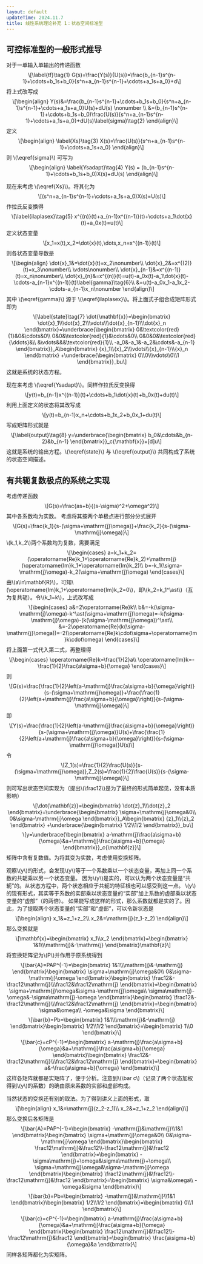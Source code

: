 ```yaml
---
layout: default
updateTime: 2024.11.7
title: 线性系统理论补充 1：状态空间标准型
---
```


<h2 id="可控标准型的一般形式推导">可控标准型的一般形式推导</h2>
<p>对于一单输入单输出的传递函数 <span
class="math display">\[\label{tf}\tag{1}
    G(s)=\frac{Y(s)}{U(s)}=\frac{b_{n-1}s^{n-1}+\cdots+b_1s+b_0}{s^n+a_{n-1}s^{n-1}+\cdots+a_1s+a_0}+d\]</span>
将上式改写成 <span class="math display">\[\begin{align}
    Y(s)&amp;=\frac{b_{n-1}s^{n-1}+\cdots+b_1s+b_0}{s^n+a_{n-1}s^{n-1}+\cdots+a_1s+a_0}U(s)+dU(s)
\nonumber \\
        &amp;=(b_{n-1}s^{n-1}+\cdots+b_1s+b_0)\frac{U(s)}{s^n+a_{n-1}s^{n-1}+\cdots+a_1s+a_0}+dU(s)\label{sigma}\tag{2}
\end{align}\]</span> 定义<span class="math display">\[\begin{align}
\label{Xs}\tag{3}
    X(s)=\frac{U(s)}{s^n+a_{n-1}s^{n-1}+\cdots+a_1s+a_0}
\end{align}\]</span> 则 <span
class="math inline">\(\eqref{sigma}\)</span> 可写为 <span
class="math display">\[\begin{align}
\label{Ysadapt}\tag{4}
    Y(s) = (b_{n-1}s^{n-1}+\cdots+b_1s+b_0)X(s)+dU(s)
\end{align}\]</span></p>
<p>现在来考虑 <span
class="math inline">\(\eqref{Xs}\)</span>。将其化为<span
class="math display">\[(s^n+a_{n-1}s^{n-1}+\cdots+a_1s+a_0)X(s)=U(s)\]</span>
作拉氏反变换得<span class="math display">\[\label{ilaplasex}\tag{5}
    x^{(n)}(t)+a_{n-1}x^{(n-1)}(t)+\cdots+a_1\dot{x}(t)+a_0x(t)=u(t)\]</span>
定义状态变量<span
class="math display">\[x_1=x(t),x_2=\dot{x}(t),\dots,x_n=x^{(n-1)}(t)\]</span>
则各状态变量导数是<span class="math display">\[\begin{align}
    \dot{x}_1&amp;=\dot{x}(t)=x_2\nonumber\\
    \dot{x}_2&amp;=x^{(2)}(t)=x_3\nonumber\\
    \vdots\nonumber\\
    \dot{x}_{n-1}&amp;=x^{(n-1)}(t)=x_n\nonumber\\
    \dot{x}_{n}&amp;=x^{(n)}(t)=u(t)-a_0x(t)-a_1\dot{x}(t)-\cdots-a_{n-1}x^{(n-1)}(t)\label{gamma}\tag{6}\\
    &amp;=u(t)-a_0x_1-a_1x_2-\cdots-a_{n-1}x_n\nonumber
\end{align}\]</span> 其中 <span
class="math inline">\(\eqref{gamma}\)</span> 源于 <span
class="math inline">\(\eqref{ilaplasex}\)</span>。将上面式子组合成矩阵形式即为
<span class="math display">\[\label{state}\tag{7}
    \dot{\mathbf{x}}=\begin{bmatrix}
        \dot{x}_1\\\dot{x}_2\\\vdots\\\dot{x}_{n-1}\\\dot{x}_n
    \end{bmatrix}=\underbrace{\begin{bmatrix}
        0&amp;\textcolor{red}{1}&amp;0&amp;\cdots&amp;0\\
        0&amp;0&amp;\textcolor{red}{1}&amp;\cdots&amp;0\\
        0&amp;0&amp;0&amp;\textcolor{red}{\ddots}&amp;\\
        &amp;\vdots&amp;&amp;&amp;\textcolor{red}{1}\\
        -a_0&amp;-a_1&amp;-a_2&amp;\cdots&amp;-a_{n-1}
    \end{bmatrix}}_A\begin{bmatrix}
        {x}_1\\{x}_2\\\vdots\\{x}_{n-1}\\{x}_n
    \end{bmatrix}
    +\underbrace{\begin{bmatrix}
        0\\0\\\vdots\\0\\1
    \end{bmatrix}}_bu\]</span> 这就是系统的状态方程。</p>
<p>现在来考虑 <span
class="math inline">\(\eqref{Ysadapt}\)</span>。同样作拉氏反变换得 <span
class="math display">\[y(t)=b_{n-1}x^{(n-1)}(t)+\cdots+b_1\dot{x}(t)+b_0x(t)+du(t)\]</span>
利用上面定义的状态将其改写成 <span
class="math display">\[y(t)=b_{n-1}x_n+\cdots+b_1x_2+b_0x_1+du(t)\]</span>
写成矩阵形式就是 <span class="math display">\[\label{output}\tag{8}
    y=\underbrace{\begin{bmatrix}
        b_0&amp;\cdots&amp;b_{n-2}&amp;b_{n-1}
    \end{bmatrix}}_c{\mathbf{x}}+[d]u\]</span>
这就是系统的输出方程。<span class="math inline">\(\eqref{state}\)</span>
与 <span class="math inline">\(\eqref{output}\)</span>
共同构成了系统的状态空间描述。</p>
<h2 id="有共轭复数极点的系统之实现">有共轭复数极点的系统之实现</h2>
<p>考虑传递函数<span
class="math display">\[G(s)=\frac{as+b}{(s-\sigma)^2+\omega^2}\]</span>
其中各系数均为实数。 考虑将其按两个单极点进行部分分式展开 <span
class="math display">\[G(s)=\frac{k_1}{s-(\sigma+\mathrm{j}\omega)}+\frac{k_2}{s-(\sigma-\mathrm{j}\omega)}\]</span>
<span
class="math inline">\(k_1,k_2\)</span>两个系数均为复数，需要满足<span
class="math display">\[\begin{cases}
    a=k_1+k_2=(\operatorname{Re}k_1+\operatorname{Re}k_2)+\mathrm{j}(\operatorname{Im}k_1+\operatorname{Im}k_2)\\
    b=-k_1(\sigma-\mathrm{j}\omega)-k_2(\sigma+\mathrm{j}\omega)
\end{cases}\]</span> 由<span
class="math inline">\(a\in\mathbf{R}\)</span>，可知<span
class="math inline">\(\operatorname{Im}k_1+\operatorname{Im}k_2=0\)</span>，即<span
class="math inline">\(k_2=k_1^\ast\)</span>（互为复共轭）。令<span
class="math inline">\(k_1=k\)</span>，上式改写成 <span
class="math display">\[\begin{cases}
    a&amp;=2\operatorname{Re}k\\
    b&amp;=-k(\sigma-\mathrm{j}\omega)-k^\ast(\sigma+\mathrm{j}\omega)=-k(\sigma-\mathrm{j}\omega)-(k(\sigma-\mathrm{j}\omega))^\ast\\
    &amp;=-2\operatorname{Re}(k(\sigma-\mathrm{j}\omega))=-2(\operatorname{Re}k\cdot\sigma+\operatorname{Im}k\cdot\omega)
\end{cases}\]</span> 将上面第一式代入第二式，再整理得<span
class="math display">\[\begin{cases}
    \operatorname{Re}k=\frac{1}{2}a\\
    \operatorname{Im}k=-\frac{1}{2}\frac{a\sigma+b}{\omega}
\end{cases}\]</span> 则 <span
class="math display">\[G(s)=\frac{\frac{1}{2}\left(a-\mathrm{j}\frac{a\sigma+b}{\omega}\right)}{s-(\sigma+\mathrm{j}\omega)}+\frac{\frac{1}{2}\left(a+\mathrm{j}\frac{a\sigma+b}{\omega}\right)}{s-(\sigma-\mathrm{j}\omega)}\]</span>
即 <span
class="math display">\[Y(s)=\frac{\frac{1}{2}\left(a-\mathrm{j}\frac{a\sigma+b}{\omega}\right)}{s-(\sigma+\mathrm{j}\omega)}U(s)+\frac{\frac{1}{2}\left(a+\mathrm{j}\frac{a\sigma+b}{\omega}\right)}{s-(\sigma-\mathrm{j}\omega)}U(s)\]</span>
令<span
class="math display">\[Z_1(s)=\frac{1}{2}\frac{U(s)}{s-(\sigma+\mathrm{j}\omega)},Z_2(s)=\frac{1}{2}\frac{U(s)}{s-(\sigma-\mathrm{j}\omega)}\]</span>
则可写出状态空间实现为（提出<span
class="math inline">\(\frac12\)</span>是为了最终的形式简单起见，没有本质影响）
<span class="math display">\[\dot{\mathbf{z}}=\begin{bmatrix}
        \dot{z}_1\\\dot{z}_2
    \end{bmatrix}=\underbrace{\begin{bmatrix}
        \sigma+\mathrm{j}\omega&amp;0\\
        0&amp;\sigma-\mathrm{j}\omega
    \end{bmatrix}}_A\begin{bmatrix}
        {z}_1\\{z}_2
    \end{bmatrix}
    +\underbrace{\begin{bmatrix}
        1/2\\1/2
    \end{bmatrix}}_bu\]</span> <span
class="math display">\[y=\underbrace{\begin{bmatrix}
        a-\mathrm{j}\frac{a\sigma+b}{\omega}&amp;a+\mathrm{j}\frac{a\sigma+b}{\omega}
    \end{bmatrix}}_c{\mathbf{z}}\]</span>
矩阵中含有复数值。为将其变为实数，考虑使用变换矩阵。</p>
<p>观察<span class="math inline">\(y\)</span>的形式，会发现<span
class="math inline">\(y\)</span>等于一个系数乘以一个状态变量，再加上同一个系数的共轭乘以另一个状态变量。
因为<span
class="math inline">\(y\)</span>是实的，可以认为两个状态变量是“共轭”的。从状态方程中，两个状态相应于共轭的特征根也可以感受到这一点。
<span
class="math inline">\(y\)</span>的现有形式，其实等于系数的实部乘以状态变量的“实部”加上系数的虚部乘以状态变量的“虚部”（的两倍）。
如果能写成这样的形式，那么系数就都是实的了。因此，为了提取两个状态变量的“实部”和“虚部”，可以令新状态是
<span class="math display">\[\begin{align}
    x_1&amp;=z_1+z_2\\
    x_2&amp;=\mathrm{j}(z_1-z_2)
\end{align}\]</span> 那么变换就是 <span
class="math display">\[\mathbf{x}=\begin{bmatrix}
    x_1\\x_2
\end{bmatrix}=\begin{bmatrix}
    1&amp;1\\\mathrm{j}&amp;-\mathrm{j}
\end{bmatrix}\mathbf{z}\]</span> 将变换矩阵记为<span
class="math inline">\(P\)</span>并作用于原系统得到 <span
class="math display">\[\bar{A}=PAP^{-1}=\begin{bmatrix}
    1&amp;1\\\mathrm{j}&amp;-\mathrm{j}
\end{bmatrix}\begin{bmatrix}
    \sigma+\mathrm{j}\omega&amp;0\\
    0&amp;\sigma-\mathrm{j}\omega
\end{bmatrix}\begin{bmatrix}
    \frac12&amp;-\frac12\mathrm{j}\\\frac12&amp;\frac12\mathrm{j}
\end{bmatrix}=\begin{bmatrix}
    \sigma+\mathrm{j}\omega&amp;\sigma-\mathrm{j}\omega\\
    \sigma\mathrm{j}-\omega&amp;-\sigma\mathrm{j}-\omega
\end{bmatrix}\begin{bmatrix}
    \frac12&amp;-\frac12\mathrm{j}\\\frac12&amp;\frac12\mathrm{j}
\end{bmatrix}=\begin{bmatrix}
    \sigma&amp;\omega\\
    -\omega&amp;\sigma
\end{bmatrix}\]</span> <span
class="math display">\[\bar{b}=Pb=\begin{bmatrix}
    1&amp;1\\\mathrm{j}&amp;-\mathrm{j}
\end{bmatrix}\begin{bmatrix}
    1/2\\1/2
\end{bmatrix}=\begin{bmatrix}
    1\\0
\end{bmatrix}\]</span> <span
class="math display">\[\bar{c}=cP^{-1}=\begin{bmatrix}
    a-\mathrm{j}\frac{a\sigma+b}{\omega}&amp;a+\mathrm{j}\frac{a\sigma+b}{\omega}
\end{bmatrix}\begin{bmatrix}
    \frac12&amp;-\frac12\mathrm{j}\\\frac12&amp;\frac12\mathrm{j}
\end{bmatrix}=\begin{bmatrix}
    a&amp;-\frac{a\sigma+b}{\omega}
\end{bmatrix}\]</span> 这样各矩阵就都是实矩阵了，便于分析。注意到<span
class="math inline">\(\bar c\)</span>（记录了两个状态加权得到<span
class="math inline">\(y\)</span>的系数）的确由原来系数的实部和虚部构成。</p>
<p>当然状态的变换还有别的取法。为了得到讲义上面的形式，取 <span
class="math display">\[\begin{align}
    x_1&amp;=\mathrm{j}(z_2-z_1)\\
    x_2&amp;=z_1+z_2
\end{align}\]</span> 那么变换后各矩阵是 <span
class="math display">\[\bar{A}=PAP^{-1}=\begin{bmatrix}
    -\mathrm{j}&amp;\mathrm{j}\\1&amp;1
\end{bmatrix}\begin{bmatrix}
    \sigma+\mathrm{j}\omega&amp;0\\
    0&amp;\sigma-\mathrm{j}\omega
\end{bmatrix}\begin{bmatrix}
    \frac12\mathrm{j}&amp;\frac12\\-\frac12\mathrm{j}&amp;\frac12
\end{bmatrix}=\begin{bmatrix}
    -\sigma\mathrm{j}+\omega&amp;\sigma\mathrm{j}+\omega\\
    \sigma+\mathrm{j}\omega&amp;\sigma-\mathrm{j}\omega
\end{bmatrix}\begin{bmatrix}
    \frac12\mathrm{j}&amp;\frac12\\-\frac12\mathrm{j}&amp;\frac12
\end{bmatrix}=\begin{bmatrix}
    \sigma&amp;\omega\\
    -\omega&amp;\sigma
\end{bmatrix}\]</span> <span
class="math display">\[\bar{b}=Pb=\begin{bmatrix}
    -\mathrm{j}&amp;\mathrm{j}\\1&amp;1
\end{bmatrix}\begin{bmatrix}
    1/2\\1/2
\end{bmatrix}=\begin{bmatrix}
    0\\1
\end{bmatrix}\]</span> <span
class="math display">\[\bar{c}=cP^{-1}=\begin{bmatrix}
    a-\mathrm{j}\frac{a\sigma+b}{\omega}&amp;a+\mathrm{j}\frac{a\sigma+b}{\omega}
\end{bmatrix}\begin{bmatrix}
    \frac12\mathrm{j}&amp;\frac12\\-\frac12\mathrm{j}&amp;\frac12
\end{bmatrix}=\begin{bmatrix}
    \frac{a\sigma+b}{\omega}&amp;a
\end{bmatrix}\]</span> 同样各矩阵都化为实矩阵。</p>